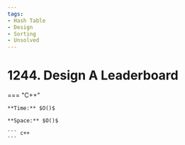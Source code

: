 ```yaml
---
tags:
- Hash Table
- Design
- Sorting
- Unsolved
---
```



# 1244. Design A Leaderboard

=== "C++"

    **Time:** $O()$

    **Space:** $O()$

    ``` c++
    ```